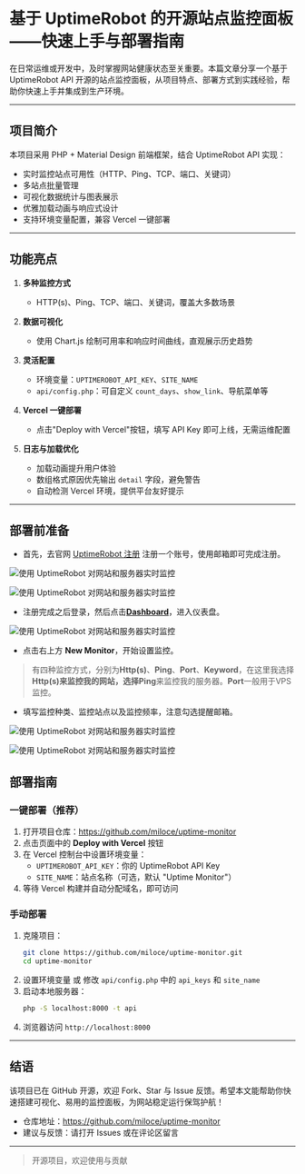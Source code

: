 # 基于 UptimeRobot 的开源站点监控面板——快速上手与部署指南

在日常运维或开发中，及时掌握网站健康状态至关重要。本篇文章分享一个基于 UptimeRobot API 开源的站点监控面板，从项目特点、部署方式到实践经验，帮助你快速上手并集成到生产环境。

---

## 项目简介

本项目采用 PHP + Material Design 前端框架，结合 UptimeRobot API 实现：

- 实时监控站点可用性（HTTP、Ping、TCP、端口、关键词）
- 多站点批量管理
- 可视化数据统计与图表展示
- 优雅加载动画与响应式设计
- 支持环境变量配置，兼容 Vercel 一键部署

---

## 功能亮点

1. **多种监控方式**
   - HTTP(s)、Ping、TCP、端口、关键词，覆盖大多数场景

2. **数据可视化**
   - 使用 Chart.js 绘制可用率和响应时间曲线，直观展示历史趋势

3. **灵活配置**
   - 环境变量：`UPTIMEROBOT_API_KEY`、`SITE_NAME`
   - `api/config.php`：可自定义 `count_days`、`show_link`、导航菜单等

4. **Vercel 一键部署**
   - 点击"Deploy with Vercel"按钮，填写 API Key 即可上线，无需运维配置

5. **日志与加载优化**
   - 加载动画提升用户体验
   - 数组格式原因优先输出 `detail` 字段，避免警告
   - 自动检测 Vercel 环境，提供平台友好提示

---

## 部署前准备

- 首先，去官网 [UptimeRobot 注册](https://dashboard.uptimerobot.com/sign-up) 注册一个账号，使用邮箱即可完成注册。

![使用 UptimeRobot 对网站和服务器实时监控](https://cdn.jsdelivr.net/gh/miloce/uptime-monitor/img/1.png)

![使用 UptimeRobot 对网站和服务器实时监控](https://cdn.jsdelivr.net/gh/miloce/uptime-monitor/img/2.png)

- 注册完成之后登录，然后点击[**Dashboard**](https://dashboard.uptimerobot.com/)，进入仪表盘。

![使用 UptimeRobot 对网站和服务器实时监控](https://cdn.jsdelivr.net/gh/miloce/uptime-monitor/img/3.png)

- 点击右上方 **New Monitor**，开始设置监控。

> 有四种监控方式，分别为**Http(s)**、**Ping**、**Port**、**Keyword**，在这里我选择**Http(s)**来监控我的网站，选择**Ping**来监控我的服务器。**Port**一般用于VPS监控。

- 填写监控种类、监控站点以及监控频率，注意勾选提醒邮箱。

![使用 UptimeRobot 对网站和服务器实时监控](https://cdn.jsdelivr.net/gh/miloce/uptime-monitor/img/4.png)

![使用 UptimeRobot 对网站和服务器实时监控](https://cdn.jsdelivr.net/gh/miloce/uptime-monitor/img/5.png)

## 部署指南

### 一键部署（推荐）

1. 打开项目仓库：<https://github.com/miloce/uptime-monitor>
2. 点击页面中的 **Deploy with Vercel** 按钮
3. 在 Vercel 控制台中设置环境变量：
   - `UPTIMEROBOT_API_KEY`：你的 UptimeRobot API Key
   - `SITE_NAME`：站点名称（可选，默认 "Uptime Monitor"）
4. 等待 Vercel 构建并自动分配域名，即可访问

### 手动部署

1. 克隆项目：
   ```bash
   git clone https://github.com/miloce/uptime-monitor.git
   cd uptime-monitor
   ```
2. 设置环境变量 或 修改 `api/config.php` 中的 `api_keys` 和 `site_name`
3. 启动本地服务器：
   ```bash
   php -S localhost:8000 -t api
   ```
4. 浏览器访问 `http://localhost:8000`


---

## 结语

该项目已在 GitHub 开源，欢迎 Fork、Star 与 Issue 反馈。希望本文能帮助你快速搭建可视化、易用的监控面板，为网站稳定运行保驾护航！

- 仓库地址：<https://github.com/miloce/uptime-monitor>
- 建议与反馈：请打开 Issues 或在评论区留言

---

> 开源项目，欢迎使用与贡献 